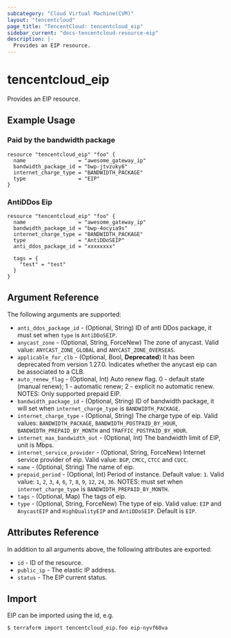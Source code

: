 ```yaml
---
subcategory: "Cloud Virtual Machine(CVM)"
layout: "tencentcloud"
page_title: "TencentCloud: tencentcloud_eip"
sidebar_current: "docs-tencentcloud-resource-eip"
description: |-
  Provides an EIP resource.
---
```


# tencentcloud_eip

Provides an EIP resource.

## Example Usage

### Paid by the bandwidth package

```hcl
resource "tencentcloud_eip" "foo" {
  name                 = "awesome_gateway_ip"
  bandwidth_package_id = "bwp-jtvzuky6"
  internet_charge_type = "BANDWIDTH_PACKAGE"
  type                 = "EIP"
}
```

### AntiDDos Eip

```hcl
resource "tencentcloud_eip" "foo" {
  name                 = "awesome_gateway_ip"
  bandwidth_package_id = "bwp-4ocyia9s"
  internet_charge_type = "BANDWIDTH_PACKAGE"
  type                 = "AntiDDoSEIP"
  anti_ddos_package_id = "xxxxxxxx"

  tags = {
    "test" = "test"
  }
}
```

## Argument Reference

The following arguments are supported:

* `anti_ddos_package_id` - (Optional, String) ID of anti DDos package, it must set when `type` is `AntiDDoSEIP`.
* `anycast_zone` - (Optional, String, ForceNew) The zone of anycast. Valid value: `ANYCAST_ZONE_GLOBAL` and `ANYCAST_ZONE_OVERSEAS`.
* `applicable_for_clb` - (Optional, Bool, **Deprecated**) It has been deprecated from version 1.27.0. Indicates whether the anycast eip can be associated to a CLB.
* `auto_renew_flag` - (Optional, Int) Auto renew flag.  0 - default state (manual renew); 1 - automatic renew; 2 - explicit no automatic renew. NOTES: Only supported prepaid EIP.
* `bandwidth_package_id` - (Optional, String) ID of bandwidth package, it will set when `internet_charge_type` is `BANDWIDTH_PACKAGE`.
* `internet_charge_type` - (Optional, String) The charge type of eip. Valid values: `BANDWIDTH_PACKAGE`, `BANDWIDTH_POSTPAID_BY_HOUR`, `BANDWIDTH_PREPAID_BY_MONTH` and `TRAFFIC_POSTPAID_BY_HOUR`.
* `internet_max_bandwidth_out` - (Optional, Int) The bandwidth limit of EIP, unit is Mbps.
* `internet_service_provider` - (Optional, String, ForceNew) Internet service provider of eip. Valid value: `BGP`, `CMCC`, `CTCC` and `CUCC`.
* `name` - (Optional, String) The name of eip.
* `prepaid_period` - (Optional, Int) Period of instance. Default value: `1`. Valid value: `1`, `2`, `3`, `4`, `6`, `7`, `8`, `9`, `12`, `24`, `36`. NOTES: must set when `internet_charge_type` is `BANDWIDTH_PREPAID_BY_MONTH`.
* `tags` - (Optional, Map) The tags of eip.
* `type` - (Optional, String, ForceNew) The type of eip. Valid value:  `EIP` and `AnycastEIP` and `HighQualityEIP` and `AntiDDoSEIP`. Default is `EIP`.

## Attributes Reference

In addition to all arguments above, the following attributes are exported:

* `id` - ID of the resource.
* `public_ip` - The elastic IP address.
* `status` - The EIP current status.


## Import

EIP can be imported using the id, e.g.

```
$ terraform import tencentcloud_eip.foo eip-nyvf60va
```

